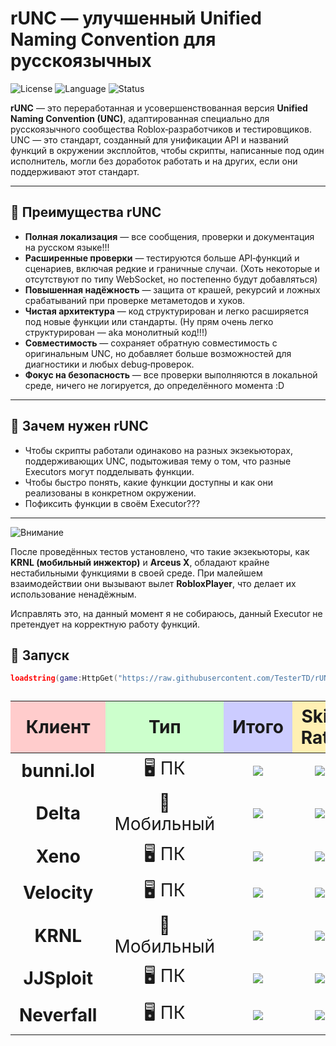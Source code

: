 # rUNC — улучшенный Unified Naming Convention для русскоязычных

![License](https://img.shields.io/badge/license-GPLv3-blue?style=for-the-badge)
![Language](https://img.shields.io/badge/lang-RU-blue?style=for-the-badge)
![Status](https://img.shields.io/badge/status-active-success?style=for-the-badge)

**rUNC** — это переработанная и усовершенствованная версия **Unified Naming Convention (UNC)**, адаптированная специально для русскоязычного сообщества Roblox‑разработчиков и тестировщиков.  
UNC — это стандарт, созданный для унификации API и названий функций в окружении эксплойтов, чтобы скрипты, написанные под один исполнитель, могли без доработок работать и на других, если они поддерживают этот стандарт.

---

## 🔹 Преимущества rUNC

- **Полная локализация** — все сообщения, проверки и документация на русском языке!!!
- **Расширенные проверки** — тестируются больше API‑функций и сценариев, включая редкие и граничные случаи. (Хоть некоторые и отсутствуют по типу WebSocket, но постепенно будут добавляться)
- **Повышенная надёжность** — защита от крашей, рекурсий и ложных срабатываний при проверке метаметодов и хуков.
- **Чистая архитектура** — код структурирован и легко расширяется под новые функции или стандарты. (Ну прям очень легко структурирован — aka монолитный код!!!)
- **Совместимость** — сохраняет обратную совместимость с оригинальным UNC, но добавляет больше возможностей для диагностики и любых debug‑проверок.
- **Фокус на безопасность** — все проверки выполняются в локальной среде, ничего не логируется, до определённого момента :D

---

## 📌 Зачем нужен rUNC

- Чтобы скрипты работали одинаково на разных экзекьюторах, поддерживающих UNC, подытоживая тему о том, что разные Executors могут подделывать функции.  
- Чтобы быстро понять, какие функции доступны и как они реализованы в конкретном окружении.  
- Пофиксить функции в своём Executor???  

---

![Внимание](https://img.shields.io/badge/⚠️%20ВНИМАНИЕ-critical?style=for-the-badge&logo=github&logoColor=white)

После проведённых тестов установлено, что такие экзекьюторы, как **KRNL (мобильный инжектор)** и **Arceus X**, обладают крайне нестабильными функциями в своей среде. При малейшем взаимодействии они вызывают вылет **RobloxPlayer**, что делает их использование ненадёжным.

Исправлять это, на данный момент я не собираюсь, данный Executor не претендует на корректную работу функций.

## 🚀 Запуск

```lua
loadstring(game:HttpGet("https://raw.githubusercontent.com/TesterTD/rUNC/main/rUNC.lua"))()
```

<table style="font-size:28px; text-align:center;"> <thead> <tr> <th style="background-color:#ffcccc;">Клиент</th> <th style="background-color:#ccffcc;">Тип</th> <th style="background-color:#ccccff;">Итого</th> <th style="background-color:#fff0b3;">Skid Rate</th> <th style="background-color:#e0ccff;">Обновление</th> <th style="background-color:#ffd9b3;">Статус</th> </tr> </thead> <tbody> <tr> <td><b>bunni.lol</b></td> <td>🖥 ПК</td> <td><img src="https://img.shields.io/badge/278%2F330-84%25-00ff99"></td> <td><img src="https://img.shields.io/badge/37%2F330-11%25-00ff99"></td> <td><img src="https://img.shields.io/badge/Обновлено-08.09.2025-1e90ff"></td> <td><img src="https://img.shields.io/badge/Отличный%20executor-00ff99"></td> </tr> <tr> <td><b>Delta</b></td> <td>📱 Мобильный</td> <td><img src="https://img.shields.io/badge/266%2F318-83%25-32cd32"></td> <td><img src="https://img.shields.io/badge/40%2F318-12%25-32cd32"></td> <td><img src="https://img.shields.io/badge/Обновлено-08.09.2025-1e90ff"></td> <td><img src="https://img.shields.io/badge/Норм%20Executor-32cd32"></td> </tr> <tr> <td><b>Xeno</b></td> <td>🖥 ПК</td> <td><img src="https://img.shields.io/badge/162%2F239-67%25-ffd700"></td> <td><img src="https://img.shields.io/badge/52%2F239-21%25-ffa500"></td> <td><img src="https://img.shields.io/badge/Обновлено-08.09.2025-1e90ff"></td> <td><img src="https://img.shields.io/badge/Подделывают%20некоторые%20функции%2C%20но%20неплохо%20для%20Level%203-ffd700"></td> </tr> <tr> <td><b>Velocity</b></td> <td>🖥 ПК</td> <td><img src="https://img.shields.io/badge/246%2F297-82%25-32cd32"></td> <td><img src="https://img.shields.io/badge/34%2F297-11%25-32cd32"></td> <td><img src="https://img.shields.io/badge/Обновлено-08.09.2025-1e90ff"></td> <td><img src="https://img.shields.io/badge/Неплохой%20Executor%2C%20но%20нестабильные%20функции%20(gethiddenproperty%2C%20sethiddenproperty%20крашится)-32cd32"></td> </tr> <tr> <td><b>KRNL</b></td> <td>📱 Мобильный</td> <td><img src="https://img.shields.io/badge/Крашится-ff0000"></td> <td><img src="https://img.shields.io/badge/Нет%20данных-lightgrey"></td> <td><img src="https://img.shields.io/badge/Обновлено-08.09.2025-1e90ff"></td> <td><img src="https://img.shields.io/badge/%D0%9A%D1%80%D0%B0%D1%88%D0%B8%D1%82%D1%81%D1%8F-critical"></td> </tr> <tr> <td><b>JJSploit</b></td> <td>🖥 ПК</td> <td><img src="https://img.shields.io/badge/140%2F208-67%25-ffd700"></td> <td><img src="https://img.shields.io/badge/46%2F208-22%25-ffa500"></td> <td><img src="https://img.shields.io/badge/Обновлено-08.09.2025-1e90ff"></td> <td><img src="https://img.shields.io/badge/%D0%9F%D0%BE%D1%82%D0%BE%D0%BC%D0%BE%D0%BA%20Xeno-ffd700"></td> </tr> <tr> <td><b>Neverfall</b></td> <td>🖥 ПК</td> <td><img src="https://img.shields.io/badge/Ожидаются%20результаты-lightgrey"></td> <td><img src="https://img.shields.io/badge/Ожидаются%20данные-lightgrey"></td> <td><img src="https://img.shields.io/badge/Обновление%20ожидается-lightgrey"></td> <td><img src="https://img.shields.io/badge/Нет%20данных-lightgrey"></td> </tr> </tbody> </table>
